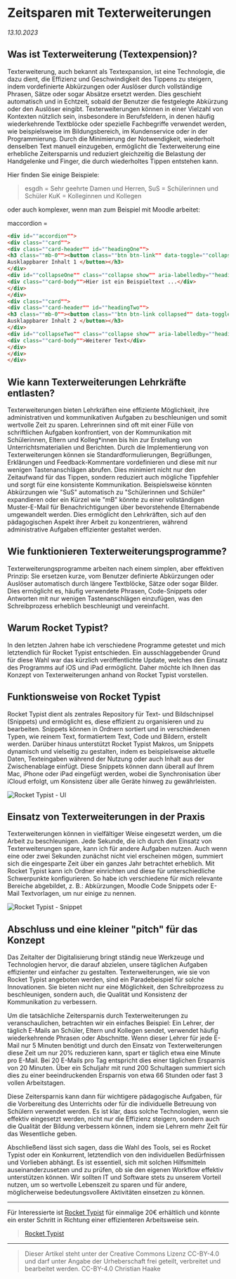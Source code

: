 # Zeitsparen mit Texterweiterungen  

_13.10.2023_

## Was ist Texterweiterung (Textexpension)?
Texterweiterung, auch bekannt als Textexpansion, ist eine Technologie, die dazu dient, die Effizienz und Geschwindigkeit des Tippens zu steigern, indem vordefinierte Abkürzungen oder Auslöser durch vollständige Phrasen, Sätze oder sogar Absätze ersetzt werden. Dies geschieht automatisch und in Echtzeit, sobald der Benutzer die festgelegte Abkürzung oder den Auslöser eingibt. Texterweiterungen können in einer Vielzahl von Kontexten nützlich sein, insbesondere in Berufsfeldern, in denen häufig wiederkehrende Textblöcke oder spezielle Fachbegriffe verwendet werden, wie beispielsweise im Bildungsbereich, im Kundenservice oder in der Programmierung. Durch die Minimierung der Notwendigkeit, wiederholt denselben Text manuell einzugeben, ermöglicht die Texterweiterung eine erhebliche Zeitersparnis und reduziert gleichzeitig die Belastung der Handgelenke und Finger, die durch wiederholtes Tippen entstehen kann.

Hier finden Sie einige Beispiele: 

> esgdh = Sehr geehrte Damen und Herren,
> SuS = Schülerinnen und Schüler
> KuK = Kolleginnen und Kollegen

oder auch komplexer, wenn man zum Beispiel mit Moodle arbeitet:

maccordion = 

```html
<div id=""accordion"">
<div class=""card"">
<div class=""card-header"" id=""headingOne"">
<h3 class=""mb-0""><button class=""btn btn-link"" data-toggle=""collapse"" datatarget=""#collapseOne"" aria-expanded=""true"" aria-controls=""collapseOne"">
Ausklappbarer Inhalt 1 </button></h3>
</div>
<div id=""collapseOne"" class=""collapse show"" aria-labelledby=""headingOne"" dataparent=""#accordion"">
<div class=""card-body"">Hier ist ein Beispieltext ...</div>
</div>
</div>
<div class=""card"">
<div class=""card-header"" id=""headingTwo"">
<h3 class=""mb-0""><button class=""btn btn-link collapsed"" data-toggle=""collapse"" datatarget=""#collapseTwo"" aria-expanded=""false"" aria-controls=""collapseTwo"">
Ausklappbarer Inhalt 2 </button></h3>
</div>
<div id=""collapseTwo"" class=""collapse show"" aria-labelledby=""headingTwo"" dataparent=""#accordion"">
<div class=""card-body"">Weiterer Text</div>
</div>
</div>
</div>
``````

## Wie kann Texterweiterungen Lehrkräfte entlasten?

Texterweiterungen bieten Lehrkräften eine effiziente Möglichkeit, ihre administrativen und kommunikativen Aufgaben zu beschleunigen und somit wertvolle Zeit zu sparen. Lehrerinnen sind oft mit einer Fülle von schriftlichen Aufgaben konfrontiert, von der Kommunikation mit Schülerinnen, Eltern und Kolleg*innen bis hin zur Erstellung von Unterrichtsmaterialien und Berichten. Durch die Implementierung von Texterweiterungen können sie Standardformulierungen, Begrüßungen, Erklärungen und Feedback-Kommentare vordefinieren und diese mit nur wenigen Tastenanschlägen abrufen. Dies minimiert nicht nur den Zeitaufwand für das Tippen, sondern reduziert auch mögliche Tippfehler und sorgt für eine konsistente Kommunikation. Beispielsweise könnten Abkürzungen wie "SuS" automatisch zu "Schülerinnen und Schüler" expandieren oder ein Kürzel wie "mB" könnte zu einer vollständigen Muster-E-Mail für Benachrichtigungen über bevorstehende Elternabende umgewandelt werden. Dies ermöglicht den Lehrkräften, sich auf den pädagogischen Aspekt ihrer Arbeit zu konzentrieren, während administrative Aufgaben effizienter gestaltet werden.

## Wie funktionieren Texterweiterungsprogramme?

Texterweiterungsprogramme arbeiten nach einem simplen, aber effektiven Prinzip: Sie ersetzen kurze, vom Benutzer definierte Abkürzungen oder Auslöser automatisch durch längere Textblöcke, Sätze oder sogar Bilder. Dies ermöglicht es, häufig verwendete Phrasen, Code-Snippets oder Antworten mit nur wenigen Tastenanschlägen einzufügen, was den Schreibprozess erheblich beschleunigt und vereinfacht.

## Warum Rocket Typist?

In den letzten Jahren habe ich verschiedene Programme getestet und mich letztendlich für Rocket Typist entschieden. Ein ausschlaggebender Grund für diese Wahl war das kürzlich veröffentlichte Update, welches den Einsatz des Programms auf iOS und iPad ermöglicht. Daher möchte ich Ihnen das Konzept von Texterweiterungen anhand von Rocket Typist vorstellen.

## Funktionsweise von Rocket Typist

Rocket Typist dient als zentrales Repository für Text- und Bildschnipsel (Snippets) und ermöglicht es, diese effizient zu organisieren und zu bearbeiten. Snippets können in Ordnern sortiert und in verschiedenen Typen, wie reinem Text, formatiertem Text, Code und Bildern, erstellt werden. Darüber hinaus unterstützt Rocket Typist Makros, um Snippets dynamisch und vielseitig zu gestalten, indem es beispielsweise aktuelle Daten, Texteingaben während der Nutzung oder auch Inhalt aus der Zwischenablage einfügt. Diese Snippets können dann überall auf Ihrem Mac, iPhone oder iPad eingefügt werden, wobei die Synchronisation über iCloud erfolgt, um Konsistenz über alle Geräte hinweg zu gewährleisten.

![Rocket Typist - UI](2023-10-13_RocketTypist-ui.png)

## Einsatz von Texterweiterungen in der Praxis

Texterweiterungen können in vielfältiger Weise eingesetzt werden, um die Arbeit zu beschleunigen. Jede Sekunde, die ich durch den Einsatz von Texterweiterungen spare, kann ich für andere Aufgaben nutzen. Auch wenn eine oder zwei Sekunden zunächst nicht viel erscheinen mögen, summiert sich die eingesparte Zeit über ein ganzes Jahr betrachtet erheblich. Mit Rocket Typist kann ich Ordner einrichten und diese für unterschiedliche Schwerpunkte konfigurieren. So habe ich verschiedene für mich relevante Bereiche abgebildet, z. B.: Abkürzungen, Moodle Code Snippets oder E-Mail Textvorlagen, um nur einige zu nennen.

![Rocket Typist - Snippet](2023-10-13_RocketTypist-Snippet.png)


## Abschluss und eine kleiner "pitch" für das Konzept

Das Zeitalter der Digitalisierung bringt ständig neue Werkzeuge und Technologien hervor, die darauf abzielen, unsere täglichen Aufgaben effizienter und einfacher zu gestalten. Texterweiterungen, wie sie von Rocket Typist angeboten werden, sind ein Paradebeispiel für solche Innovationen. Sie bieten nicht nur eine Möglichkeit, den Schreibprozess zu beschleunigen, sondern auch, die Qualität und Konsistenz der Kommunikation zu verbessern.

Um die tatsächliche Zeitersparnis durch Texterweiterungen zu veranschaulichen, betrachten wir ein einfaches Beispiel: Ein Lehrer, der täglich E-Mails an Schüler, Eltern und Kollegen sendet, verwendet häufig wiederkehrende Phrasen oder Abschnitte. Wenn dieser Lehrer für jede E-Mail nur 5 Minuten benötigt und durch den Einsatz von Texterweiterungen diese Zeit um nur 20% reduzieren kann, spart er täglich etwa eine Minute pro E-Mail. Bei 20 E-Mails pro Tag entspricht dies einer täglichen Ersparnis von 20 Minuten. Über ein Schuljahr mit rund 200 Schultagen summiert sich dies zu einer beeindruckenden Ersparnis von etwa 66 Stunden oder fast 3 vollen Arbeitstagen.

Diese Zeitersparnis kann dann für wichtigere pädagogische Aufgaben, für die Vorbereitung des Unterrichts oder für die individuelle Betreuung von Schülern verwendet werden. Es ist klar, dass solche Technologien, wenn sie effektiv eingesetzt werden, nicht nur die Effizienz steigern, sondern auch die Qualität der Bildung verbessern können, indem sie Lehrern mehr Zeit für das Wesentliche geben.

Abschließend lässt sich sagen, dass die Wahl des Tools, sei es Rocket Typist oder ein Konkurrent, letztendlich von den individuellen Bedürfnissen und Vorlieben abhängt. Es ist essentiell, sich mit solchen Hilfsmitteln auseinanderzusetzen und zu prüfen, ob sie den eigenen Workflow effektiv unterstützen können. Wir sollten IT und Software stets zu unserem Vorteil nutzen, um so wertvolle Lebenszeit zu sparen und für andere, möglicherweise bedeutungsvollere Aktivitäten einsetzen zu können.

---

Für Interessierte ist [Rocket Typist](https://www.witt-software.com/rockettypist/) für einmalige 20€ erhältlich und könnte ein erster Schritt in Richtung einer effizienteren Arbeitsweise sein.

> [Rocket Typist](https://www.witt-software.com/rockettypist/)

-----

> Dieser Artikel steht unter der Creative Commons Lizenz CC-BY-4.0 und darf unter Angabe der Urheberschaft frei geteilt, verbreitet und bearbeitet werden.
> CC-BY-4.0 Christian Haake